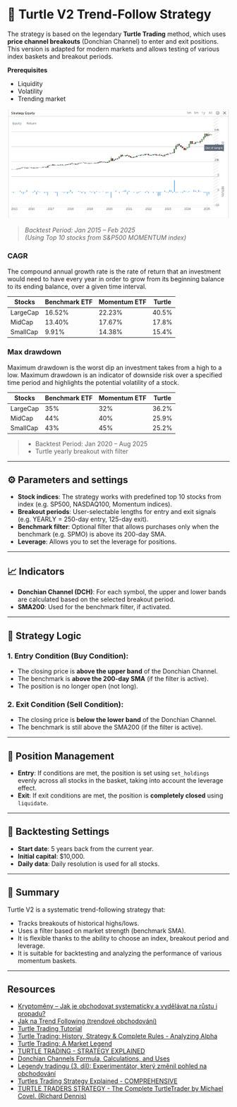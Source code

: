 # 🐢 Turtle V2 Trend-Follow Strategy

The strategy is based on the legendary **Turtle Trading** method, which uses **price channel breakouts** (Donchian Channel) to enter and exit positions. This version is adapted for modern markets and allows testing of various index baskets and breakout periods.

**Prerequisites**
* Liquidity
* Volatility
* Trending market

![](resources/strategyEquity.png)

> *Backtest Period: Jan 2015 – Feb 2025*  
> *(Using Top 10 stocks from S&P500 MOMENTUM index)*

### CAGR 
The compound annual growth rate is the rate of return that an investment would need to have every year 
in order to grow from its beginning balance to its ending balance, over a given time interval.

| Stocks    | Benchmark ETF | Momentum ETF | Turtle |
|-----------|---------------|--------------|--------|
| LargeCap  | 16.52%        | 22.23%       | 40.5%  |
| MidCap    | 13.40%        | 17.67%       | 17.8%  |
| SmallCap  | 9.91%         | 14.38%       | 15.4%  |

### Max drawdown
Maximum drawdown is the worst dip an investment takes from a high to a low. 
Maximum drawdown is an indicator of downside risk over a specified time period 
and highlights the potential volatility of a stock.

| Stocks    | Benchmark ETF | Momentum ETF | Turtle |
|-----------|---------------|--------------|--------|
| LargeCap  | 35%           | 32%          | 36.2%  |
| MidCap    | 44%           | 40%          | 25.9%  |
| SmallCap  | 43%           | 45%          | 25.2%  |

> * Backtest Period: Jan 2020 – Aug 2025
> * Turtle yearly breakout with filter

---

## ⚙️ Parameters and settings

- **Stock indices**: The strategy works with predefined top 10 stocks from index (e.g. SP500, NASDAQ100, Momentum indices).
- **Breakout periods**: User-selectable lengths for entry and exit signals (e.g. YEARLY = 250-day entry, 125-day exit).
- **Benchmark filter**: Optional filter that allows purchases only when the benchmark (e.g. SPMO) is above its 200-day SMA.
- **Leverage**: Allows you to set the leverage for positions.

---

## 📈 Indicators

- **Donchian Channel (DCH)**: For each symbol, the upper and lower bands are calculated based on the selected breakout period.
- **SMA200**: Used for the benchmark filter, if activated.

---

## 🧠 Strategy Logic

### 1. **Entry Condition (Buy Condition)**:
- The closing price is **above the upper band** of the Donchian Channel.
- The benchmark is **above the 200-day SMA** (if the filter is active).
- The position is no longer open (not long).

### 2. **Exit Condition (Sell Condition)**:
- The closing price is **below the lower band** of the Donchian Channel.
- The benchmark is still above the SMA200 (if the filter is active).

---

## 💼 Position Management

- **Entry**: If conditions are met, the position is set using `set_holdings` evenly across all stocks in the basket, taking into account the leverage effect.
- **Exit**: If exit conditions are met, the position is **completely closed** using `liquidate`.

---

## 🧪 Backtesting Settings

- **Start date**: 5 years back from the current year.
- **Initial capital**: $10,000.
- **Daily data**: Daily resolution is used for all stocks.

---

## 🧭 Summary

Turtle V2 is a systematic trend-following strategy that:
- Tracks breakouts of historical highs/lows.
- Uses a filter based on market strength (benchmark SMA).
- It is flexible thanks to the ability to choose an index, breakout period and leverage.
- It is suitable for backtesting and analyzing the performance of various momentum baskets.

---

## Resources
* [Kryptoměny – Jak je obchodovat systematicky a vydělávat na růstu i propadu?](https://www.financnik.cz/clanky/obchodni-strategie/kryptomeny-systematicky/#trendove-obchodovani-kryptomen)
* [Jak na Trend Following (trendové obchodování)](https://www.financnik.cz/clanky/obchodni-strategie/trend-following/)
* [Turtle Trading Tutorial](https://www.asktraders.com/learn-to-trade/trading-strategies/turtle-trading-tutorial/)
* [Turtle Trading: History, Strategy & Complete Rules - Analyzing Alpha](https://analyzingalpha.com/turtle-trading)
* [Turtle Trading: A Market Legend](https://www.investopedia.com/articles/trading/08/turtle-trading.asp)
* [TURTLE TRADING - STRATEGY EXPLAINED](https://www.tradingview.com/chart/EURUSD/72x1YqG6-TURTLE-TRADING-STRATEGY-EXPLAINED/)
* [Donchian Channels Formula, Calculations, and Uses](https://www.investopedia.com/terms/d/donchianchannels.asp)
* [Legendy tradingu (3. díl): Experimentátor, který změnil pohled na obchodování](https://www.purple-trading.com/cs/legendy-tradingu-richard-dennis/)
* [Turtles Trading Strategy Explained - COMPREHENSIVE](https://www.youtube.com/watch?v=eotKvzrJVQk)
* [TURTLE TRADERS STRATEGY - The Complete TurtleTrader by Michael Covel. (Richard Dennis)](https://www.youtube.com/watch?v=NJkXSZUHl1g)